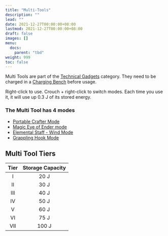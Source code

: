 ```yaml
---
title: "Multi-Tools"
description: ""
lead: ""
date: 2021-12-27T00:00:00+08:00
lastmod: 2021-12-27T00:00:00+08:00
draft: false
images: []
menu: 
  docs:
    parent: "tbd"
weight: 999
toc: false
---
```


Multi Tools are part of the [Technical Gadgets](/docs/slimefun/technical-gadgets) category. They need to be charged in a [Charging Bench](/docs/slimefun/charging-bench) before usage.

Right-click to use. Crouch + right-click to switch modes.
Each time you use it, it will use up 0.3 J of its stored energy.

### The Multi Tool has 4 modes

- [Portable Crafter Mode](/docs/slimefun/portable-crafter)
- [Magic Eye of Ender mode](/docs/slimefun/magic-eye-of-ender)
- [Elemental Staff - Wind Mode](/docs/slimefun/elemental-staves)
- [Grappling Hook Mode](/docs/slimefun/grappling-hook)

## Multi Tool Tiers

| Tier  | Storage Capacity |
| :---: | :--------------: |
|   I   |       20 J       |
|  II   |       30 J       |
|  III  |       40 J       |
|  IV   |       50 J       |
|   V   |       60 J       |
|  VI   |       75 J       |
|  VII  |      100 J       |
